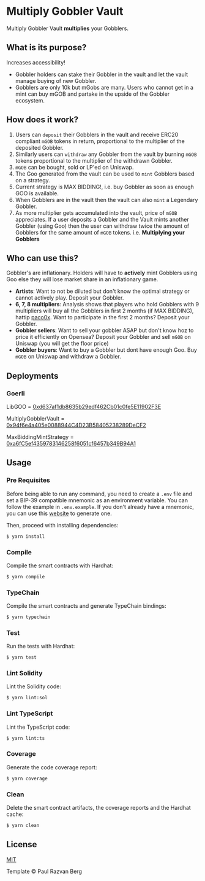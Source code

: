# Multiply Gobbler Vault

Multiply Gobbler Vault **multiplies** your Gobblers.

## What is its purpose?

Increases accessibility!

- Gobbler holders can stake their Gobbler in the vault and let the vault manage buying of new Gobbler.
- Gobblers are only 10k but mGobs are many. Users who cannot get in a mint can buy mGOB and partake in the upside of the Gobbler ecosystem.

## How does it work?

1. Users can `deposit` their Gobblers in the vault and receive ERC20 compliant `mGOB` tokens in return, proportional to the multiplier of the deposited Gobbler.
2. Similarly users can `withdraw` any Gobbler from the vault by burning `mGOB` tokens proportional to the multiplier of the withdrawn Gobbler.
3. `mGOB` can be bought, sold or LP'ed on Uniswap.
4. The Goo generated from the vault can be used to `mint` Gobblers based on a strategy.
5. Current strategy is MAX BIDDING!, i.e. buy Gobbler as soon as enough GOO is available.
6. When Gobblers are in the vault then the vault can also `mint` a Legendary Gobbler.
7. As more multiplier gets accumulated into the vault, price of `mGOB` appreciates. If a user deposits a Gobbler and the Vault mints another Gobbler (using Goo) then the user can withdraw twice the amount of Gobblers for the same amount of `mGOB` tokens. i.e. **Multiplying your Gobblers**

## Who can use this?

Gobbler's are inflationary. Holders will have to **actively** mint Gobblers using Goo else they will lose market share in an inflationary game.

- **Artists**: Want to not be diluted but don't know the optimal strategy or cannot actively play. Deposit your Gobbler.
- **6, 7, 8 multipliers**: Analysis shows that players who hold Gobblers with 9 multipliers will buy all the Gobblers in first 2 months (if MAX BIDDING), hattip [paco0x](https://twitter.com/paco0x). Want to participate in the first 2 months? Deposit your Gobbler.
- **Gobbler sellers**: Want to sell your gobbler ASAP but don't know hoz to price it efficiently on Opensea? Deposit your Gobbler and sell `mGOB` on Uniswap (you will get the floor price)
- **Gobbler buyers**: Want to buy a Gobbler but dont have enough Goo. Buy `mGOB` on Uniswap and withdraw a Gobbler.

## Deployments

### Goerli

LibGOO = [0xd637af1db8635b29edf462Cb01c0fe5E11902F3E](https://goerli.etherscan.io/address/0xd637af1db8635b29edf462Cb01c0fe5E11902F3E#code)

MultiplyGobblerVault =
[0x94f6e4a405e0088944C4D23B58405238289DeCF2](https://goerli.etherscan.io/address/0x94f6e4a405e0088944C4D23B58405238289DeCF2#code)

MaxBiddingMintStrategy =
[0xa6fC5ef4359783146258f6051cf6457b349B94A1](https://goerli.etherscan.io/address/0xa6fC5ef4359783146258f6051cf6457b349B94A1#code)

## Usage

### Pre Requisites

Before being able to run any command, you need to create a `.env` file and set a BIP-39 compatible mnemonic as an environment variable. You can follow the example in `.env.example`. If you don't already have a mnemonic, you can use this [website](https://iancoleman.io/bip39/) to generate one.

Then, proceed with installing dependencies:

```sh
$ yarn install
```

### Compile

Compile the smart contracts with Hardhat:

```sh
$ yarn compile
```

### TypeChain

Compile the smart contracts and generate TypeChain bindings:

```sh
$ yarn typechain
```

### Test

Run the tests with Hardhat:

```sh
$ yarn test
```

### Lint Solidity

Lint the Solidity code:

```sh
$ yarn lint:sol
```

### Lint TypeScript

Lint the TypeScript code:

```sh
$ yarn lint:ts
```

### Coverage

Generate the code coverage report:

```sh
$ yarn coverage
```

### Clean

Delete the smart contract artifacts, the coverage reports and the Hardhat cache:

```sh
$ yarn clean
```

## License

[MIT](./LICENSE.md)

Template © Paul Razvan Berg
